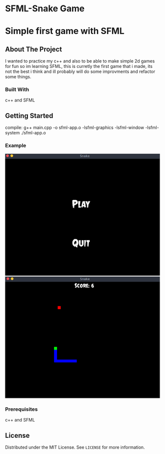 # SFML-Snake Game
# Simple first game with SFML


<!-- ABOUT THE PROJECT -->
## About The Project
I wanted to practice my c++ and also to be able to make simple 2d games for fun
so im learning SFML, this is curretly the first game that i made, its not the best
i think and ill probably will do some improvments and refactor some things.

### Built With

c++ and SFML

<!-- GETTING STARTED -->
## Getting Started
compile: g++ main.cpp -o sfml-app.o -lsfml-graphics -lsfml-window -lsfml-system
./sfml-app.o

### Example
![](Menu.png)
![](Game.png)

### Prerequisites

c++ and SFML
## License

Distributed under the MIT License. See `LICENSE` for more information.






